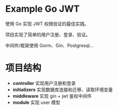 # Example Go JWT

使用 Go 实现 JWT 权限验证的最佳实践。

项目实现了简单的用户注册、登录、验证。

中间件/框架使用 Gorm、Gin、Postgresql...

# 项目结构

- **controller** 实现用户注册和登录
- **initializers** 实现数据库连接和迁移、读取环境变量
- **middleware** 实现 gin + jwt 鉴权中间件
- **module** 实现 user 模型

